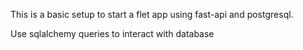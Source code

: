 This is a basic setup to start a flet app using fast-api and postgresql.

Use sqlalchemy queries to interact with database
